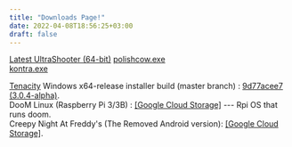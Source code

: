 ```yaml
---
title: "Downloads Page!"
date: 2022-04-08T18:56:25+03:00
draft: false
---
```


[Latest UltraShooter (64-bit)](https://storage.googleapis.com/sage-momentum-140108.appspot.com/ultrashooter/pc_build/ultrashooter_build.zip)
[polishcow.exe](https://storage.googleapis.com/sage-momentum-140108.appspot.com/polishcow.zip)  
[kontra.exe](https://storage.googleapis.com/sage-momentum-140108.appspot.com/kontra.exe)  

[Tenacity](https://github.com/tenacityteam/tenacity) Windows x64-release installer build (master branch) : [9d77acee7 (3.0.4-alpha)](https://storage.googleapis.com/sage-momentum-140108.appspot.com/tenacity-win-3.0.4-x64.exe).  
DooM Linux (Raspberry Pi 3/3B) : [[Google Cloud Storage]](https://storage.googleapis.com/sage-momentum-140108.appspot.com/doomlin.img) --- Rpi OS that runs doom.  
Creepy Night At Freddy's (The Removed Android version): [[Google Cloud Storage]](https://storage.googleapis.com/sage-momentum-140108.appspot.com/cnaf-android-shipping-arm64-es2.apk).
